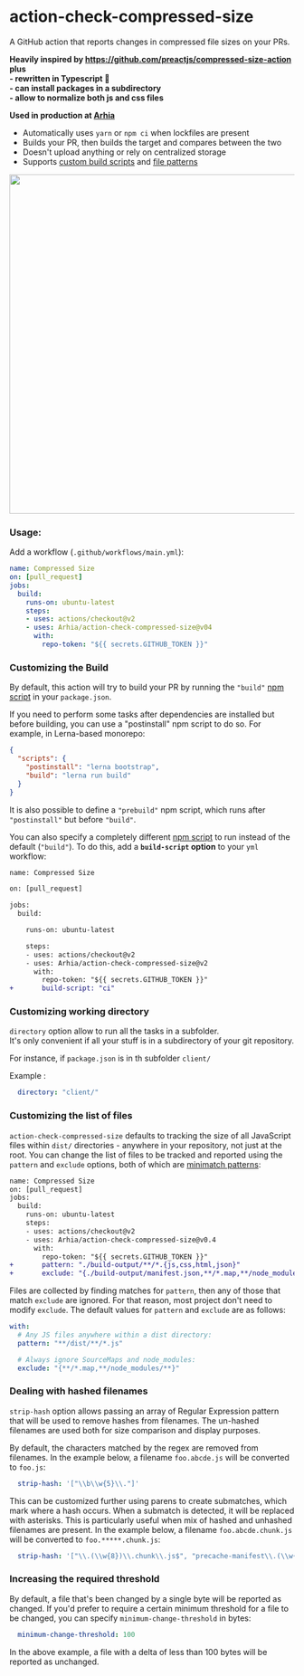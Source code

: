 # action-check-compressed-size

A GitHub action that reports changes in compressed file sizes on your PRs.

**Heavily inspired by https://github.com/preactjs/compressed-size-action plus**  
**- rewritten in Typescript 🎉**  
**- can install packages in a subdirectory**  
**- allow to normalize both js and css files**  

**Used in production at [Arhia](https://github.com/Arhia)**  

- Automatically uses `yarn` or `npm ci` when lockfiles are present
- Builds your PR, then builds the target and compares between the two
- Doesn't upload anything or rely on centralized storage
- Supports [custom build scripts](#customizing-the-build) and [file patterns](#customizing-the-list-of-files)


<img width="600" src="https://user-images.githubusercontent.com/7466144/91588082-eb759680-e957-11ea-8655-23d7fab71217.png">

### Usage:

Add a workflow (`.github/workflows/main.yml`):

```yaml
name: Compressed Size
on: [pull_request]
jobs:
  build:
    runs-on: ubuntu-latest
    steps:
    - uses: actions/checkout@v2
    - uses: Arhia/action-check-compressed-size@v04
      with:
        repo-token: "${{ secrets.GITHUB_TOKEN }}"
```

### Customizing the Build

By default, this action will try to build your PR by running the `"build"` [npm script](https://docs.npmjs.com/misc/scripts) in your `package.json`.

If you need to perform some tasks after dependencies are installed but before building, you can use a "postinstall" npm script to do so. For example, in Lerna-based monorepo:

```json
{
  "scripts": {
    "postinstall": "lerna bootstrap",
    "build": "lerna run build"
  }
}
```

It is also possible to define a `"prebuild"` npm script, which runs after `"postinstall"` but before `"build"`.

You can also specify a completely different [npm script](https://docs.npmjs.com/misc/scripts) to run instead of the default (`"build"`). To do this, add a **`build-script` option** to your `yml` workflow:

```diff
name: Compressed Size

on: [pull_request]

jobs:
  build:

    runs-on: ubuntu-latest

    steps:
    - uses: actions/checkout@v2
    - uses: Arhia/action-check-compressed-size@v2
      with:
        repo-token: "${{ secrets.GITHUB_TOKEN }}"
+       build-script: "ci"
```

### Customizing working directory

`directory` option allow to run all the tasks in a subfolder.  
It's only convenient if all your stuff is in a subdirectory of your git repository.  

For instance, if `package.json` is in th subfolder `client/`

Example : 

```yaml
  directory: "client/"
```

### Customizing the list of files

`action-check-compressed-size` defaults to tracking the size of all JavaScript files within `dist/` directories - anywhere in your repository, not just at the root. You can change the list of files to be tracked and reported using the `pattern` and `exclude` options, both of which are [minimatch patterns](https://github.com/motemen/minimatch-cheat-sheet/blob/master/README.md):

```diff
name: Compressed Size
on: [pull_request]
jobs:
  build:
    runs-on: ubuntu-latest
    steps:
    - uses: actions/checkout@v2
    - uses: Arhia/action-check-compressed-size@v0.4
      with:
        repo-token: "${{ secrets.GITHUB_TOKEN }}"
+       pattern: "./build-output/**/*.{js,css,html,json}"
+       exclude: "{./build-output/manifest.json,**/*.map,**/node_modules/**}"
```

Files are collected by finding matches for `pattern`, then any of those that match `exclude` are ignored. For that reason, most project don't need to modify `exclude`. The default values for `pattern` and `exclude` are as follows:

```yaml
with:
  # Any JS files anywhere within a dist directory:
  pattern: "**/dist/**/*.js"

  # Always ignore SourceMaps and node_modules:
  exclude: "{**/*.map,**/node_modules/**}"
```

### Dealing with hashed filenames

`strip-hash` option allows passing an array of Regular Expression pattern that will be used to remove hashes from filenames. The un-hashed filenames are used both for size comparison and display purposes.

By default, the characters matched by the regex are removed from filenames.
In the example below, a filename `foo.abcde.js` will be converted to `foo.js`:

```yaml
  strip-hash: '["\\b\\w{5}\\."]'
```

This can be customized further using parens to create submatches, which mark where a hash occurs. When a submatch is detected, it will be replaced with asterisks. This is particularly useful when mix of hashed and unhashed filenames are present.
In the example below, a filename `foo.abcde.chunk.js` will be converted to `foo.*****.chunk.js`:

```yaml
  strip-hash: '["\\.(\\w{8})\\.chunk\\.js$", "precache-manifest\\.(\\w{32})\\.js$", "runtime-main\\.(\\w{8})\\.js$", "\\.(\\w{8})\\.chunk\\.css$"]'

```

### Increasing the required threshold

By default, a file that's been changed by a single byte will be reported as changed. If you'd prefer to require a certain minimum threshold for a file to be changed, you can specify `minimum-change-threshold` in bytes:

```yaml
  minimum-change-threshold: 100
```

In the above example, a file with a delta of less than 100 bytes will be reported as unchanged.
